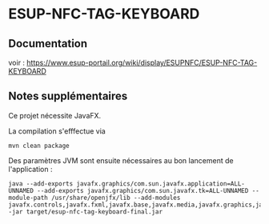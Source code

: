 ESUP-NFC-TAG-KEYBOARD
=====================

## Documentation

voir : https://www.esup-portail.org/wiki/display/ESUPNFC/ESUP-NFC-TAG-KEYBOARD


## Notes supplémentaires

Ce projet nécessite JavaFX.

La compilation s'efffectue via 
```
mvn clean package
```

Des paramètres JVM sont ensuite nécessaires au bon lancement de l'application : 
```
java --add-exports javafx.graphics/com.sun.javafx.application=ALL-UNNAMED --add-exports javafx.graphics/com.sun.javafx.tk=ALL-UNNAMED --module-path /usr/share/openjfx/lib --add-modules javafx.controls,javafx.fxml,javafx.base,javafx.media,javafx.graphics,javafx.swing,javafx.web -jar target/esup-nfc-tag-keyboard-final.jar
 ```
